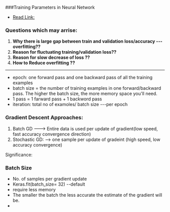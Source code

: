 ###Training Parameters in Neural Network
- [Read Link:](https://stats.stackexchange.com/users/64943/itdxer)
### Questions which may arrise:
1. **Why there is large gap between train and validation loss/accuracy ---overfitting??**
2. **Reason for fluctuating training/validation loss??**
3. **Reason for slow decrease of loss ??**
4. **How to Reduce overfitting ??**
-----------------------------------------------------------------

- epoch: one forward pass and one backward pass of all the training examples
- batch size = the number of training examples in one forward/backward pass. The higher the batch size, the more memory space you'll need.
- 1 pass = 1 farward pass + 1 backword pass
- iteration: total no of examoles/ batch size ---per epoch

### Gradient Descent Approaches:
1. Batch GD  ---> Entire data is used per update of gradient(low speed, fast accuracy convergence direction) 
2. Stochastic GD: --> one sample per update of gradeint (high speed, low accuracy convergence)


Significance:
### Batch Size 
- No. of samples per gradient update
- Keras.fit(batch_size= 32) --default
- require less memory
- The smaller the batch the less accurate the estimate of the gradient will be.
- 
